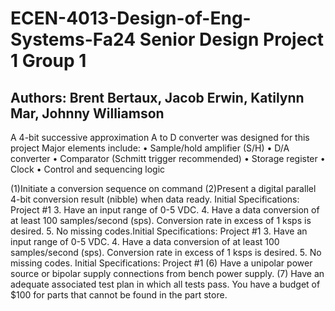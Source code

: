 # ECEN-4013-Design-of-Eng-Systems-Fa24 Senior Design Project 1 Group 1
## Authors: Brent Bertaux, Jacob Erwin, Katilynn Mar, Johnny Williamson

A 4-bit successive approximation A to D converter was designed for this project 
Major elements include:
• Sample/hold amplifier (S/H)
• D/A converter
• Comparator (Schmitt trigger recommended)
• Storage register
• Clock
• Control and sequencing logic

(1)Initiate a conversion sequence on
command
(2)Present a digital parallel 4-bit conversion
result (nibble) when data ready.
Initial Specifications: Project #1
3. Have an input range of 0-5 VDC.
4. Have a data conversion of at least 100
samples/second (sps). Conversion rate in
excess of 1 ksps is desired.
5. No missing codes.Initial Specifications: Project #1
3. Have an input range of 0-5 VDC.
4. Have a data conversion of at least 100
samples/second (sps). Conversion rate in
excess of 1 ksps is desired.
5. No missing codes.
Initial Specifications: Project #1
(6) Have a unipolar power source or bipolar supply
connections from bench power supply.
(7) Have an adequate associated test plan in which
all tests pass.
You have a budget of
$100 for parts that cannot be found in the part store.
